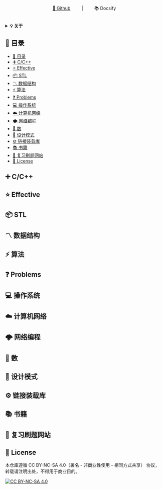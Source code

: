 <div align="center">
<a href="https://github.com/Kinvy66/interview">📖 Github</a>
&emsp;&emsp; | &emsp;&emsp;
📚 Docsify
</div> 
<br>

<b><details><summary>💡 关于</summary></b>

📚 本仓库是个人整理的C/C++ 技术方向的面试笔记，灵感来源于 [https://github.com/huihut/interview](https://github.com/huihut/interview) (主要原因还是自己太菜，秋招目前0offer),通过这种方式把面试中的八股整理一下。内容和文档结构部分参考上面提到的仓库。

💡 侧边目录支持方式：[📚 Docsify 文档](https://interview.huihut.com)、[Github + TOC 导航](https://github.com/jawil/GayHub)（[TOC预览.png](https://gitee.com/huihut/interview/raw/master/images/TOC预览.png)）


</details>


## 📑 目录

- [📑 目录](#-目录)
- [➕ C/C++](#-cc)
- [⭐️ Effective](#️-effective)
- [📦 STL](#-stl)
- [〽️ 数据结构](#️-数据结构)
- [⚡️ 算法](#️-算法)
- [❓ Problems](#-problems)
- [💻 操作系统](#-操作系统)
- [☁️ 计算机网络](#️-计算机网络)
- [🌩 网络编程](#-网络编程)
- [💾 数](#-数)
- [📏 设计模式](#-设计模式)
- [⚙️ 链接装载库](#️-链接装载库)
- [📚 书籍](#-书籍)
- [💯 复习刷题网站](#-复习刷题网站)
- [📜 License](#-license)


<a id="cc"></a>

## ➕ C/C++


<a id="effective"></a>

## ⭐️ Effective


<a id="stl"></a>

## 📦 STL

<a id="data-structure"></a>

## 〽️ 数据结构


<a id="algorithm"></a>

## ⚡️ 算法

<a id="problems"></a>

## ❓ Problems

<a id="os"></a>

## 💻 操作系统

<a id="computer-network"></a>

## ☁️ 计算机网络

<a id="network-programming"></a>

## 🌩 网络编程

<a id="database"></a>

## 💾 数

<a id="design-pattern"></a>

## 📏 设计模式

<a id="link-loading-library"></a>

## ⚙️ 链接装载库

<a id="books"></a>

## 📚 书籍

<a id="review-of-brush-questions-website"></a>

## 💯 复习刷题网站

<a id="license"></a>

## 📜 License

本仓库遵循 CC BY-NC-SA 4.0（署名 - 非商业性使用 - 相同方式共享） 协议，转载请注明出处，不得用于商业目的。

[![CC BY-NC-SA 4.0](https://i.creativecommons.org/l/by-nc-sa/4.0/88x31.png)](https://github.com/huihut/interview/blob/master/LICENSE)


